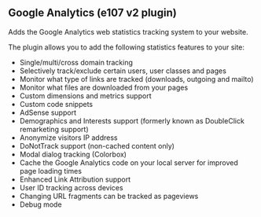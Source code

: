 Google Analytics (e107 v2 plugin)
---------------------------------
Adds the Google Analytics web statistics tracking system to your website.

The plugin allows you to add the following statistics features to your site:
- Single/multi/cross domain tracking
- Selectively track/exclude certain users, user classes and pages
- Monitor what type of links are tracked (downloads, outgoing and mailto)
- Monitor what files are downloaded from your pages
- Custom dimensions and metrics support
- Custom code snippets
- AdSense support
- Demographics and Interests support (formerly known as DoubleClick remarketing support)
- Anonymize visitors IP address
- DoNotTrack support (non-cached content only)
- Modal dialog tracking (Colorbox)
- Cache the Google Analytics code on your local server for improved page loading times
- Enhanced Link Attribution support
- User ID tracking across devices
- Changing URL fragments can be tracked as pageviews
- Debug mode
